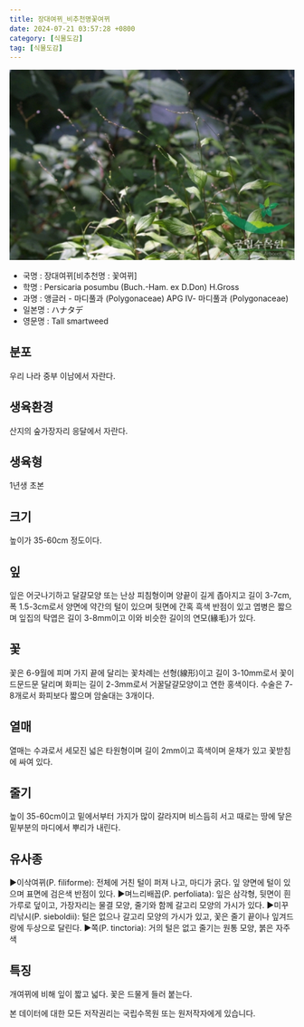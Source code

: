 ```yaml
---
title: 장대여뀌_비추천명꽃여뀌
date: 2024-07-21 03:57:28 +0800
category: [식물도감]
tag: [식물도감]
---
```




![장대여뀌[비추천명 : 꽃여뀌]](/assets/img/fileUpload/plants/basic/Polygonaceae/Persicaria/1364/1_th2.JPG)
- 국명 : 장대여뀌[비추천명 : 꽃여뀌]
- 학명 : Persicaria posumbu (Buch.-Ham. ex D.Don) H.Gross
- 과명 : 앵글러 - 마디풀과 (Polygonaceae) APG Ⅳ- 마디풀과 (Polygonaceae)
- 일본명 : ハナタデ
- 영문명 : Tall smartweed


## 분포
우리 나라 중부 이남에서 자란다.
## 생육환경
산지의 숲가장자리 응달에서 자란다.
## 생육형
1년생 초본
## 크기
높이가 35-60cm 정도이다.
## 잎
잎은 어긋나기하고 달걀모양 또는 난상 피침형이며 양끝이 길게 좁아지고 길이 3-7cm, 폭 1.5-3cm로서 양면에 약간의 털이 있으며 뒷면에 간혹 흑색 반점이 있고 엽병은 짧으며 잎집의 탁엽은 길이 3-8mm이고 이와 비슷한 길이의 연모(緣毛)가 있다.
## 꽃
꽃은 6-9월에 피며 가지 끝에 달리는 꽃차례는 선형(線形)이고 길이 3-10mm로서 꽃이 드문드문 달리며 화피는 길이 2-3mm로서 거꿀달걀모양이고 연한 홍색이다. 수술은 7-8개로서 화피보다 짧으며 암술대는 3개이다.
## 열매
열매는 수과로서 세모진 넓은 타원형이며 길이 2mm이고 흑색이며 윤채가 있고 꽃받침에 싸여 있다.
## 줄기
높이 35-60cm이고 밑에서부터 가지가 많이 갈라지며 비스듬히 서고 때로는 땅에 닿은 밑부분의 마디에서 뿌리가 내린다.
## 유사종
▶이삭여뀌(P. filiforme): 전체에 거친 털이 퍼져 나고, 마디가 굵다. 잎 양면에 털이 있으며 표면에 검은색 반점이 있다.
▶며느리배꼽(P. perfoliata): 잎은 삼각형, 뒷면이 흰 가루로 덮이고, 가장자리는 물결 모양, 줄기와 함께 갈고리 모양의 가시가 있다.
▶미꾸리낚시(P. sieboldii): 털은 없으나 갈고리 모양의 가시가 있고, 꽃은 줄기 끝이나 잎겨드랑에 두상으로 달린다.
▶쪽(P. tinctoria): 거의 털은 없고 줄기는 원통 모양, 붉은 자주색
## 특징
개여뀌에 비해 잎이 짧고 넓다. 꽃은 드물게 들러 붙는다.






본 데이터에 대한 모든 저작권리는 국립수목원 또는 원저작자에게 있습니다.
